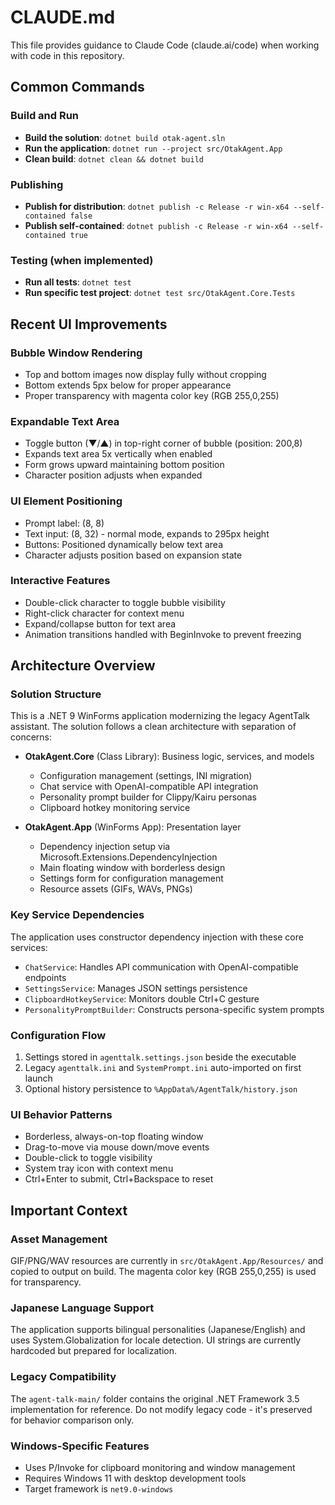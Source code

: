 # CLAUDE.md

This file provides guidance to Claude Code (claude.ai/code) when working with code in this repository.

## Common Commands

### Build and Run
- **Build the solution**: `dotnet build otak-agent.sln`
- **Run the application**: `dotnet run --project src/OtakAgent.App`
- **Clean build**: `dotnet clean && dotnet build`

### Publishing
- **Publish for distribution**: `dotnet publish -c Release -r win-x64 --self-contained false`
- **Publish self-contained**: `dotnet publish -c Release -r win-x64 --self-contained true`

### Testing (when implemented)
- **Run all tests**: `dotnet test`
- **Run specific test project**: `dotnet test src/OtakAgent.Core.Tests`

## Recent UI Improvements

### Bubble Window Rendering
- Top and bottom images now display fully without cropping
- Bottom extends 5px below for proper appearance
- Proper transparency with magenta color key (RGB 255,0,255)

### Expandable Text Area
- Toggle button (▼/▲) in top-right corner of bubble (position: 200,8)
- Expands text area 5x vertically when enabled
- Form grows upward maintaining bottom position
- Character position adjusts when expanded

### UI Element Positioning
- Prompt label: (8, 8)
- Text input: (8, 32) - normal mode, expands to 295px height
- Buttons: Positioned dynamically below text area
- Character adjusts position based on expansion state

### Interactive Features
- Double-click character to toggle bubble visibility
- Right-click character for context menu
- Expand/collapse button for text area
- Animation transitions handled with BeginInvoke to prevent freezing

## Architecture Overview

### Solution Structure
This is a .NET 9 WinForms application modernizing the legacy AgentTalk assistant. The solution follows a clean architecture with separation of concerns:

- **OtakAgent.Core** (Class Library): Business logic, services, and models
  - Configuration management (settings, INI migration)
  - Chat service with OpenAI-compatible API integration
  - Personality prompt builder for Clippy/Kairu personas
  - Clipboard hotkey monitoring service
  
- **OtakAgent.App** (WinForms App): Presentation layer
  - Dependency injection setup via Microsoft.Extensions.DependencyInjection
  - Main floating window with borderless design
  - Settings form for configuration management
  - Resource assets (GIFs, WAVs, PNGs)

### Key Service Dependencies
The application uses constructor dependency injection with these core services:
- `ChatService`: Handles API communication with OpenAI-compatible endpoints
- `SettingsService`: Manages JSON settings persistence
- `ClipboardHotkeyService`: Monitors double Ctrl+C gesture
- `PersonalityPromptBuilder`: Constructs persona-specific system prompts

### Configuration Flow
1. Settings stored in `agenttalk.settings.json` beside the executable
2. Legacy `agenttalk.ini` and `SystemPrompt.ini` auto-imported on first launch
3. Optional history persistence to `%AppData%/AgentTalk/history.json`

### UI Behavior Patterns
- Borderless, always-on-top floating window
- Drag-to-move via mouse down/move events
- Double-click to toggle visibility
- System tray icon with context menu
- Ctrl+Enter to submit, Ctrl+Backspace to reset

## Important Context

### Asset Management
GIF/PNG/WAV resources are currently in `src/OtakAgent.App/Resources/` and copied to output on build. The magenta color key (RGB 255,0,255) is used for transparency.

### Japanese Language Support
The application supports bilingual personalities (Japanese/English) and uses System.Globalization for locale detection. UI strings are currently hardcoded but prepared for localization.

### Legacy Compatibility
The `agent-talk-main/` folder contains the original .NET Framework 3.5 implementation for reference. Do not modify legacy code - it's preserved for behavior comparison only.

### Windows-Specific Features
- Uses P/Invoke for clipboard monitoring and window management
- Requires Windows 11 with desktop development tools
- Target framework is `net9.0-windows`